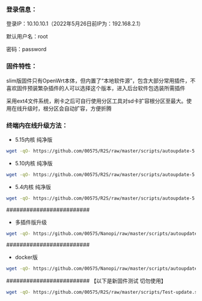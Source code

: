 ### 登录信息：
登录IP：10.10.10.1（2022年5月26日前IP为：192.168.2.1）

默认用户名：root 

密码：password

### 固件特性：

slim版固件只有OpenWrt本体，但内置了“本地软件源”，包含大部分常用插件，不喜欢固件预装繁杂插件的人可以选择这个版本，进入后台软件包选装所需插件

采用ext4文件系统，刷卡之后可自行使用分区工具对sd卡扩容根分区至最大。使用在线升级时，根分区会自动扩容，方便折腾

### 终端内在线升级方法： 

+ 5.15内核 纯净版
```bash
wget -qO- https://github.com/00575/R2S/raw/master/scripts/autoupdate-5.15.sh | ver=-slim sh
```
+ 5.10内核 纯净版
```bash
wget -qO- https://github.com/00575/R2S/raw/master/scripts/autoupdate-5.10.sh | ver=-slim sh
```
+ 5.4内核 纯净版
```bash
wget -qO- https://github.com/00575/R2S/raw/master/scripts/autoupdate-5.4.sh | ver=-slim sh
```
#########################
+ 多插件版升级
```bash
wget -qO- https://github.com/00575/Nanopi/raw/master/scripts/autoupdate-bash.sh | bash
```
#########################
+ docker版
```bash
wget -qO- https://github.com/00575/Nanopi/raw/master/scripts/autoupdate-bash.sh | ver=-with-docker bash
```
#########################
【以下是新固件测试 切勿使用】
```bash
wget -qO- https://github.com/00575/R2S/raw/master/scripts/Test-update.sh | sh
```
